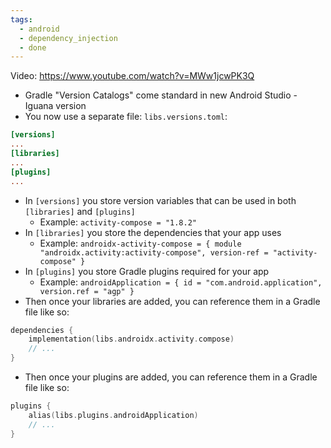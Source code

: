 ```yaml
---
tags:
  - android
  - dependency_injection
  - done
---
```

Video: https://www.youtube.com/watch?v=MWw1jcwPK3Q
- Gradle "Version Catalogs" come standard in new Android Studio - Iguana version
- You now use a separate file: `libs.versions.toml`:
```toml
[versions]
...
[libraries]
...
[plugins]
...
```
- In `[versions]` you store version variables that can be used in both `[libraries]` and `[plugins]`
	- Example: `activity-compose = "1.8.2"`
- In `[libraries]` you store the dependencies that your app uses
	- Example: `androidx-activity-compose = { module "androidx.activity:activity-compose", version-ref = "activity-compose" }`
- In `[plugins]` you store Gradle plugins required for your app
	- Example: `androidApplication = { id = "com.android.application", version.ref = "agp" }`
- Then once your libraries are added, you can reference them in a Gradle file like so:
```kotlin
dependencies {
	implementation(libs.androidx.activity.compose)
	// ...
}
```
- Then once your plugins are added, you can reference them in a Gradle file like so:
```kotlin
plugins {
	alias(libs.plugins.androidApplication)
	// ...
}
```
